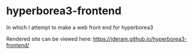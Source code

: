 # hyperborea3-frontend
In which I attempt to make a web front end for hyperborea3

Rendered site can be viewed here: https://jderam.github.io/hyperborea3-frontend/
